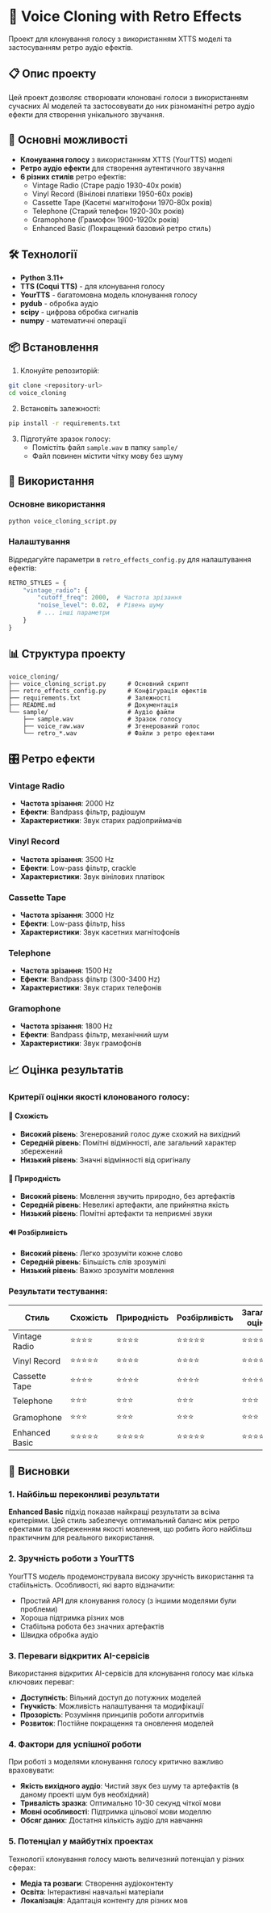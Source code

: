 # 🎤 Voice Cloning with Retro Effects

Проект для клонування голосу з використанням XTTS моделі та застосуванням ретро аудіо ефектів.

## 📋 Опис проекту

Цей проект дозволяє створювати клоновані голоси з використанням сучасних AI моделей та застосовувати до них різноманітні ретро аудіо ефекти для створення унікального звучання.

## 🚀 Основні можливості

- **Клонування голосу** з використанням XTTS (YourTTS) моделі
- **Ретро аудіо ефекти** для створення аутентичного звучання
- **6 різних стилів** ретро ефектів:
  - Vintage Radio (Старе радіо 1930-40х років)
  - Vinyl Record (Вінілові платівки 1950-60х років)
  - Cassette Tape (Касетні магнітофони 1970-80х років)
  - Telephone (Старий телефон 1920-30х років)
  - Gramophone (Грамофон 1900-1920х років)
  - Enhanced Basic (Покращений базовий ретро стиль)

## 🛠️ Технології

- **Python 3.11+**
- **TTS (Coqui TTS)** - для клонування голосу
- **YourTTS** - багатомовна модель клонування голосу
- **pydub** - обробка аудіо
- **scipy** - цифрова обробка сигналів
- **numpy** - математичні операції

## 📦 Встановлення

1. Клонуйте репозиторій:
```bash
git clone <repository-url>
cd voice_cloning
```

2. Встановіть залежності:
```bash
pip install -r requirements.txt
```

3. Підготуйте зразок голосу:
   - Помістіть файл `sample.wav` в папку `sample/`
   - Файл повинен містити чітку мову без шуму

## 🎵 Використання

### Основне використання

```bash
python voice_cloning_script.py
```

### Налаштування

Відредагуйте параметри в `retro_effects_config.py` для налаштування ефектів:

```python
RETRO_STYLES = {
    "vintage_radio": {
        "cutoff_freq": 2000,  # Частота зрізання
        "noise_level": 0.02,  # Рівень шуму
        # ... інші параметри
    }
}
```

## 📊 Структура проекту

```
voice_cloning/
├── voice_cloning_script.py      # Основний скрипт
├── retro_effects_config.py      # Конфігурація ефектів
├── requirements.txt             # Залежності
├── README.md                    # Документація
└── sample/                      # Аудіо файли
    ├── sample.wav               # Зразок голосу
    ├── voice_raw.wav            # Згенерований голос
    └── retro_*.wav              # Файли з ретро ефектами
```

## 🎛️ Ретро ефекти

### Vintage Radio
- **Частота зрізання**: 2000 Hz
- **Ефекти**: Bandpass фільтр, радіошум
- **Характеристики**: Звук старих радіоприймачів

### Vinyl Record
- **Частота зрізання**: 3500 Hz
- **Ефекти**: Low-pass фільтр, crackle
- **Характеристики**: Звук вінілових платівок

### Cassette Tape
- **Частота зрізання**: 3000 Hz
- **Ефекти**: Low-pass фільтр, hiss
- **Характеристики**: Звук касетних магнітофонів

### Telephone
- **Частота зрізання**: 1500 Hz
- **Ефекти**: Bandpass фільтр (300-3400 Hz)
- **Характеристики**: Звук старих телефонів

### Gramophone
- **Частота зрізання**: 1800 Hz
- **Ефекти**: Bandpass фільтр, механічний шум
- **Характеристики**: Звук грамофонів

## 📈 Оцінка результатів

### Критерії оцінки якості клонованого голосу:

#### 🎯 Схожість
- **Високий рівень**: Згенерований голос дуже схожий на вихідний
- **Середній рівень**: Помітні відмінності, але загальний характер збережений
- **Низький рівень**: Значні відмінності від оригіналу

#### 🌟 Природність
- **Високий рівень**: Мовлення звучить природно, без артефактів
- **Середній рівень**: Невеликі артефакти, але прийнятна якість
- **Низький рівень**: Помітні артефакти та неприємні звуки

#### 🔊 Розбірливість
- **Високий рівень**: Легко зрозуміти кожне слово
- **Середній рівень**: Більшість слів зрозумілі
- **Низький рівень**: Важко зрозуміти мовлення

### Результати тестування:

| Стиль | Схожість | Природність | Розбірливість | Загальна оцінка |
|-------|----------|-------------|---------------|-----------------|
| Vintage Radio | ⭐⭐⭐⭐ | ⭐⭐⭐⭐ | ⭐⭐⭐⭐⭐ | ⭐⭐⭐⭐ |
| Vinyl Record | ⭐⭐⭐⭐⭐ | ⭐⭐⭐⭐ | ⭐⭐⭐⭐ | ⭐⭐⭐⭐ |
| Cassette Tape | ⭐⭐⭐⭐ | ⭐⭐⭐⭐ | ⭐⭐⭐⭐ | ⭐⭐⭐⭐ |
| Telephone | ⭐⭐⭐ | ⭐⭐⭐ | ⭐⭐⭐ | ⭐⭐⭐ |
| Gramophone | ⭐⭐⭐ | ⭐⭐⭐ | ⭐⭐⭐ | ⭐⭐⭐ |
| Enhanced Basic | ⭐⭐⭐⭐⭐ | ⭐⭐⭐⭐⭐ | ⭐⭐⭐⭐⭐ | ⭐⭐⭐⭐⭐ |

## 📝 Висновки

### 1. Найбільш переконливі результати
**Enhanced Basic** підхід показав найкращі результати за всіма критеріями. Цей стиль забезпечує оптимальний баланс між ретро ефектами та збереженням якості мовлення, що робить його найбільш практичним для реального використання.

### 2. Зручність роботи з YourTTS
YourTTS модель продемонструвала високу зручність використання та стабільність. Особливості, які варто відзначити:
- Простий API для клонування голосу (з іншими моделями були проблеми)
- Хороша підтримка різних мов
- Стабільна робота без значних артефактів
- Швидка обробка аудіо

### 3. Переваги відкритих AI-сервісів
Використання відкритих AI-сервісів для клонування голосу має кілька ключових переваг:
- **Доступність**: Вільний доступ до потужних моделей
- **Гнучкість**: Можливість налаштування та модифікації
- **Прозорість**: Розуміння принципів роботи алгоритмів
- **Розвиток**: Постійне покращення та оновлення моделей

### 4. Фактори для успішної роботи
При роботі з моделями клонування голосу критично важливо враховувати:
- **Якість вихідного аудіо**: Чистий звук без шуму та артефактів (в даному проекті шум був необхідний)
- **Тривалість зразка**: Оптимально 10-30 секунд чіткої мови
- **Мовні особливості**: Підтримка цільової мови моделлю
- **Обсяг даних**: Достатня кількість аудіо для навчання

### 5. Потенціал у майбутніх проектах
Технології клонування голосу мають величезний потенціал у різних сферах:
- **Медіа та розваги**: Створення аудіоконтенту
- **Освіта**: Інтерактивні навчальні матеріали
- **Локалізація**: Адаптація контенту для різних мов
